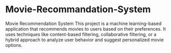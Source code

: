 # Movie-Recommandation-System
Movie Recommendation System This project is a machine learning-based application that recommends movies to users based on their preferences. It uses techniques like content-based filtering, collaborative filtering, or a hybrid approach to analyze user behavior and suggest personalized movie options. 
